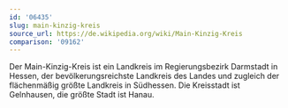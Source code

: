 ```yaml
---
id: '06435'
slug: main-kinzig-kreis
source_url: https://de.wikipedia.org/wiki/Main-Kinzig-Kreis
comparison: '09162'
---
```


Der Main-Kinzig-Kreis ist ein Landkreis im Regierungsbezirk Darmstadt in Hessen, der bevölkerungsreichste Landkreis des Landes und zugleich der flächenmäßig größte Landkreis in Südhessen. Die Kreisstadt ist Gelnhausen, die größte Stadt ist Hanau.
